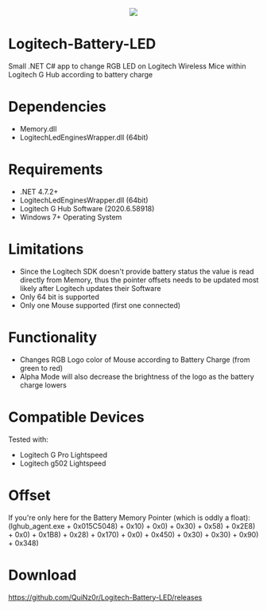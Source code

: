 <p align="center">
  <img  src="https://i.imgur.com/YygJvlX.png">
</p>

# Logitech-Battery-LED
Small .NET C# app to change RGB LED on Logitech Wireless Mice within Logitech G Hub according to battery charge

# Dependencies
- Memory.dll
- LogitechLedEnginesWrapper.dll (64bit)

# Requirements
- .NET 4.7.2+
- LogitechLedEnginesWrapper.dll (64bit)
- Logitech G Hub Software (2020.6.58918)
- Windows 7+ Operating System

# Limitations
- Since the Logitech SDK doesn't provide battery status the value is read directly from Memory, thus the pointer offsets needs to be updated most likely after Logitech updates their Software
- Only 64 bit is supported
- Only one Mouse supported (first one connected)

# Functionality
- Changes RGB Logo color of Mouse according to Battery Charge (from green to red)
- Alpha Mode will also decrease the brightness of the logo as the battery charge lowers

# Compatible Devices
Tested with:
- Logitech G Pro Lightspeed
- Logitech g502 Lightspeed

# Offset
If you're only here for the Battery Memory Pointer (which is oddly a float):
(lghub_agent.exe + 0x015C5048) + 0x10) + 0x0) + 0x30) + 0x58) + 0x2E8) + 0x0) + 0x1B8) + 0x28) + 0x170) + 0x0) + 0x450) + 0x30) + 0x30) + 0x90) + 0x348)

# Download
https://github.com/QuiNz0r/Logitech-Battery-LED/releases
